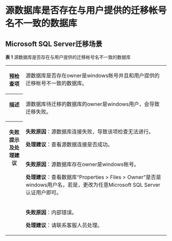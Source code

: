 # 源数据库是否存在与用户提供的迁移帐号名不一致的数据库<a name="drs_11_0031"></a>

## Microsoft SQL Server迁移场景<a name="section777113193381"></a>

**表 1**  源数据库是否存在与用户提供的迁移帐号名不一致的数据库

<a name="table17830127122214"></a>
<table><tbody><tr id="row198392271227"><th class="firstcol" valign="top" width="11%" id="mcps1.2.3.1.1"><p id="p1084382792217"><a name="p1084382792217"></a><a name="p1084382792217"></a><strong id="b684516271224"><a name="b684516271224"></a><a name="b684516271224"></a>预检查项</strong></p>
</th>
<td class="cellrowborder" valign="top" width="89%" headers="mcps1.2.3.1.1 "><p id="p14849127122216"><a name="p14849127122216"></a><a name="p14849127122216"></a>源数据库是否存在owner是windows帐号并且和用户提供的迁移帐号不一致的数据库。</p>
</td>
</tr>
<tr id="row0850192752212"><th class="firstcol" valign="top" width="11%" id="mcps1.2.3.2.1"><p id="p3853427192219"><a name="p3853427192219"></a><a name="p3853427192219"></a><strong id="b1855162720221"><a name="b1855162720221"></a><a name="b1855162720221"></a>描述</strong></p>
</th>
<td class="cellrowborder" valign="top" width="89%" headers="mcps1.2.3.2.1 "><p id="p1585852710224"><a name="p1585852710224"></a><a name="p1585852710224"></a>源数据库待迁移的数据库的owner是windows用户，会导致迁移失败。</p>
</td>
</tr>
<tr id="row1386032772212"><th class="firstcol" rowspan="3" valign="top" width="11%" id="mcps1.2.3.3.1"><p id="p186214274224"><a name="p186214274224"></a><a name="p186214274224"></a><strong id="b158636274223"><a name="b158636274223"></a><a name="b158636274223"></a>失败提示及<strong id="b117671048113514"><a name="b117671048113514"></a><a name="b117671048113514"></a>处理建议</strong></strong></p>
</th>
<td class="cellrowborder" valign="top" width="89%" headers="mcps1.2.3.3.1 "><p id="p19497348113515"><a name="p19497348113515"></a><a name="p19497348113515"></a><strong id="b1257165914354"><a name="b1257165914354"></a><a name="b1257165914354"></a>失败原因</strong>：源数据库连接失败，导致该项检查无法进行。</p>
<p id="p1791994503514"><a name="p1791994503514"></a><a name="p1791994503514"></a><strong id="b454115232379"><a name="b454115232379"></a><a name="b454115232379"></a>处理建议</strong>：查看源数据连接是否成功。</p>
</td>
</tr>
<tr id="row17867162717220"><td class="cellrowborder" valign="top" headers="mcps1.2.3.3.1 "><p id="p1871564418353"><a name="p1871564418353"></a><a name="p1871564418353"></a><strong id="b8947411163620"><a name="b8947411163620"></a><a name="b8947411163620"></a>失败原因</strong>：源数据库存在owner是windows帐号。</p>
<p id="p7793184383511"><a name="p7793184383511"></a><a name="p7793184383511"></a><strong id="b5807182519376"><a name="b5807182519376"></a><a name="b5807182519376"></a>处理建议</strong>：查看数据库<span class="menucascade" id="menucascade14451123135412"><a name="menucascade14451123135412"></a><a name="menucascade14451123135412"></a>“<span class="uicontrol" id="uicontrol54511423185416"><a name="uicontrol54511423185416"></a><a name="uicontrol54511423185416"></a>Properties</span> &gt; <span class="uicontrol" id="uicontrol154511623125414"><a name="uicontrol154511623125414"></a><a name="uicontrol154511623125414"></a>Files</span> &gt; <span class="uicontrol" id="uicontrol1145116235540"><a name="uicontrol1145116235540"></a><a name="uicontrol1145116235540"></a>Owner</span>”</span>是否是windows用户名，若是，更改为任意Microsoft SQL Server认证用户即可。</p>
</td>
</tr>
<tr id="row1790319165353"><td class="cellrowborder" valign="top" headers="mcps1.2.3.3.1 "><p id="p16903191614358"><a name="p16903191614358"></a><a name="p16903191614358"></a><strong id="b14941113133610"><a name="b14941113133610"></a><a name="b14941113133610"></a>失败原因</strong>：内部错误。</p>
<p id="p20169152715353"><a name="p20169152715353"></a><a name="p20169152715353"></a><strong id="b8791527183714"><a name="b8791527183714"></a><a name="b8791527183714"></a>处理建议</strong>：请联系客服人员处理。</p>
</td>
</tr>
</tbody>
</table>

